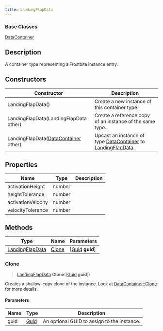 ```yaml
---
title: LandingFlapData
---
```

### Base Classes

[DataContainer](/vext/ref/shared/class/datacontainer)

## Description

A container type representing a Frostbite instance entry.

## Constructors

| Constructor                                                                | Description                                                                                                           |
| -------------------------------------------------------------------------- | --------------------------------------------------------------------------------------------------------------------- |
| LandingFlapData()                                                          | Create a new instance of this container type.                                                                         |
| LandingFlapData(LandingFlapData other)                                     | Create a reference copy of an instance of the same type.                                                              |
| LandingFlapData([DataContainer](/vext/ref/shared/class/datacontainer) other) | Upcast an instance of type [DataContainer](/vext/ref/shared/class/datacontainer) to [LandingFlapData](LandingFlapData). |

## Properties

| Name               | Type   | Description |
| ------------------ | ------ | ----------- |
| activationHeight   | number |             |
| heightTolerance    | number |             |
| activationVelocity | number |             |
| velocityTolerance  | number |             |

## Methods

| Type                               | Name            | Parameters                                     |
| ---------------------------------- | --------------- | ---------------------------------------------- |
| [LandingFlapData](LandingFlapData) | [Clone](#clone) | \[[Guid](/vext/ref/shared/class/guid) **guid**\] |

### Clone

> [LandingFlapData](LandingFlapData) **Clone**(\[[Guid](/vext/ref/shared/class/guid) **guid**\])

Creates a shallow-copy clone of the instance. Look at [DataContainer::Clone](/vext/ref/shared/class/datacontainer#clone) for more details.

#### Parameters

| Name | Type         | Description                                 |
| ---- | ------------ | ------------------------------------------- |
| guid | [Guid](Guid) | An optional GUID to assign to the instance. |
